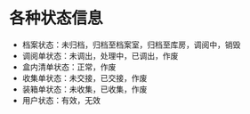 # 各种状态信息
* 档案状态：未归档，归档至档案室，归档至库房，调阅中，销毁
* 调阅单状态：未调出，处理中，已调出，作废
* 盒内清单状态：正常，作废
* 收集单状态：未交接，已交接，作废
* 装箱单状态：未收集，已收集，作废
* 用户状态：有效，无效
